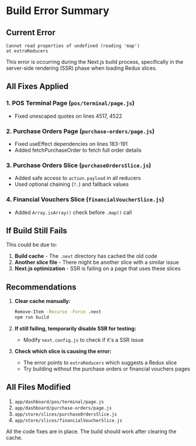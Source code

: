 # Build Error Summary

## Current Error
```
Cannot read properties of undefined (reading 'map')
at extraReducers
```

This error is occurring during the Next.js build process, specifically in the server-side rendering (SSR) phase when loading Redux slices.

## All Fixes Applied

### 1. POS Terminal Page (`pos/terminal/page.js`)
- Fixed unescaped quotes on lines 4517, 4522

### 2. Purchase Orders Page (`purchase-orders/page.js`)
- Fixed useEffect dependencies on lines 183-191
- Added fetchPurchaseOrder to fetch full order details

### 3. Purchase Orders Slice (`purchaseOrdersSlice.js`)
- Added safe access to `action.payload` in all reducers
- Used optional chaining (`?.`) and fallback values

### 4. Financial Vouchers Slice (`financialVoucherSlice.js`)
- Added `Array.isArray()` check before `.map()` call

## If Build Still Fails

This could be due to:
1. **Build cache** - The `.next` directory has cached the old code
2. **Another slice file** - There might be another slice with a similar issue
3. **Next.js optimization** - SSR is failing on a page that uses these slices

## Recommendations

1. **Clear cache manually:**
   ```bash
   Remove-Item -Recurse -Force .next
   npm run build
   ```

2. **If still failing, temporarily disable SSR for testing:**
   - Modify `next.config.js` to check if it's a SSR issue

3. **Check which slice is causing the error:**
   - The error points to `extraReducers` which suggests a Redux slice
   - Try building without the purchase orders or financial vouchers pages

## All Files Modified

1. `app/dashboard/pos/terminal/page.js`
2. `app/dashboard/purchase-orders/page.js`
3. `app/store/slices/purchaseOrdersSlice.js`
4. `app/store/slices/financialVoucherSlice.js`

All the code fixes are in place. The build should work after clearing the cache.



